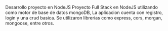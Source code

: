 Desarrollo proyecto en NodeJS
Proyecto Full Stack en NodeJS utilizando como motor de base de datos mongoDB, La aplicacion cuenta con registro, login y una crud basica. Se utilizaron librerias como express, cors, morgan, mongoose, entre otros.